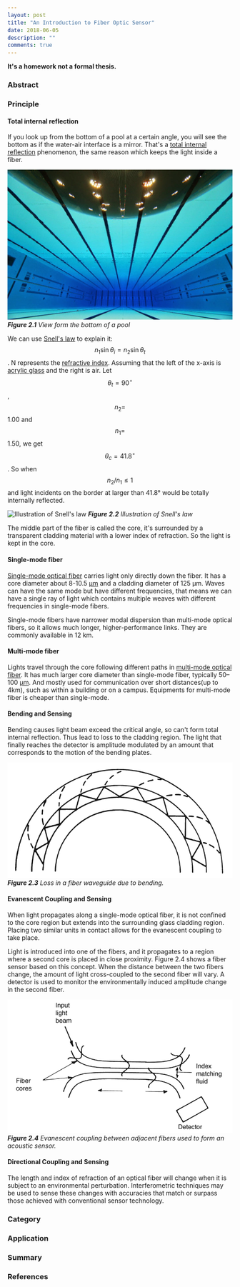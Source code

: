```yaml
---
layout: post
title: "An Introduction to Fiber Optic Sensor"
date: 2018-06-05
description: ""
comments: true
---
```

**It's a homework not a formal thesis.**

### Abstract

### Principle

#### Total internal reflection
If you look up from the bottom of a pool at a certain angle, you will see the bottom as if the water-air interface is a mirror. That's a [total internal reflection](https://en.wikipedia.org/wiki/Total_internal_reflection) phenomenon, the same reason which keeps the light inside a fiber.

![View form the bottom of a pool](/images/pool.jpg)
***Figure 2.1** View form the bottom of a pool*

We can use [Snell's law](https://en.wikipedia.org/wiki/Snell%27s_law) to explain it: $$ n_1\sin \theta_i=n_2\sin \theta_t $$. N represents the [refractive index](https://en.wikipedia.org/wiki/Refractive_index). Assuming that the left of the x-axis is [acrylic glass](https://en.wikipedia.org/wiki/Poly(methyl_methacrylate)) and the right is air. Let $$ \theta_t= 90^\circ$$, $$ n_2 = $$ 1.00 and $$ n_1 = $$ 1.50, we get $$ \theta_c = 41.8^\circ $$. So when $$ n_2/n_1 \leq 1 $$ and light incidents on the border at larger than 41.8° would be totally internally reflected.

![Illustration of Snell's law](https://upload.wikimedia.org/wikipedia/commons/6/67/TIRDiagram2.JPG)
***Figure 2.2** Illustration of Snell's law*

The middle part of the fiber is called the core, it's surrounded by a transparent cladding material with a lower index of refraction. So the light is kept in the core.

#### Single-mode fiber
[Single-mode optical fiber](https://en.wikipedia.org/wiki/Single-mode_optical_fiber) carries light only directly down the fiber. It has a core diameter about 8-10.5 [µm](https://en.wikipedia.org/wiki/%CE%9Cm) and a cladding diameter of 125 µm. Waves can have the same mode but have different frequencies, that means we can have a single ray of light which contains multiple weaves with different frequencies in single-mode fibers.

Single-mode fibers have narrower modal dispersion than multi-mode optical fibers, so it allows much longer, higher-performance links. They are commonly available in 12 km. 

#### Multi-mode fiber
Lights travel through the core following different paths in [multi-mode optical fiber](https://en.wikipedia.org/wiki/Multi-mode_optical_fiber). It has much larger core diameter than single-mode fiber, typically 50–100 [µm](https://en.wikipedia.org/wiki/%CE%9Cm). And mostly used for communication over short distances(up to 4km), such as within a building or on a campus. Equipments for multi-mode fiber is cheaper than single-mode.

#### Bending and Sensing
Bending causes light beam exceed the critical angle, so can't form total internal reflection. Thus lead to loss  to the cladding region. The light that finally reaches the detector is amplitude modulated by an amount that corresponds to the motion of the bending plates.

![Loss in a fiber waveguide due to bending.](/images/bending_loss.png)
***Figure 2.3** Loss in a fiber waveguide due to bending.*

#### Evanescent Coupling and Sensing
When light propagates along a single-mode optical fiber, it is not confined to the core region but extends into the surrounding glass cladding region. Placing two similar units in contact allows for the evanescent coupling to take place.

Light is introduced into one of the fibers, and it propagates to a region where a second core is placed in close proximity. Figure 2.4 shows a fiber sensor based on this concept. When the distance between the two fibers change, the amount of light cross-coupled to the second fiber will vary. A detector is used to monitor the environmentally induced amplitude change in the second fiber.

![Evanescent coupling between adjacent fibers used to form an acoustic sensor.](/images/acoustic_sensor.png)
***Figure 2.4** Evanescent coupling between adjacent fibers used to form an acoustic sensor.*

#### Directional Coupling and Sensing
The length and index of refraction of an optical fiber will change when it is subject to an environmental perturbation. Interferometric techniques may be used to sense these changes with accuracies that match or surpass those achieved with conventional sensor technology.

### Category

### Application

### Summary

### References

<script src='https://cdnjs.cloudflare.com/ajax/libs/mathjax/2.7.4/MathJax.js?config=TeX-MML-AM_CHTML' async></script>